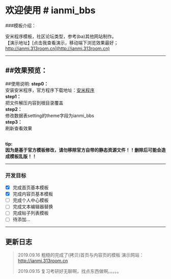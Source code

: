 # 欢迎使用 # ianmi_bbs

###模板介绍：

安米程序模板，社区论坛类型，参考(ba)其他网站制作。<br>
【演示地址】[点击我查看演示，移动端下浏览效果最好；http://ianmi.313room.cn](http://ianmi.313room.cn)

------
##效果预览：
------
##使用说明:
**step0：**<br>
安装安米程序，官方程序下载地址：[安米程序](http://bbs.ianmi.com)<br>
**step1：**<br>
把文件解压内容到根目录覆盖<br>
**step2：**<br>
修改数据表setting的theme字段为ianmi_bbs<br>
**step3：**<br>
刷新查看效果<br><br>

**tip:<br>
因为是基于官方模板修改，请勿移除官方自带的静态资源文件！！删除后可能会造成模板乱版！！**

------
### 开发目标 

- [X] 完成首页基本模板
- [X] 完成内容页基本模板
- [ ] 完成个人中心模板
- [ ] 完成文本编辑器替换
- [ ] 完成帖子列表模板
- [ ] 待添加... 

------

## 更新日志

> 2019.09.16 粗糙的完成了(拷贝)首页与内容页的模板 演示网站：http://ianmi.313room.cn
> 
> 2019.09.15 复习考研好无聊啊，找点东西做啊。。。。。

